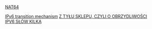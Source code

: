 [NAT64](https://en.wikipedia.org/wiki/NAT64)  

[IPv6 transition mechanism](https://en.wikipedia.org/wiki/IPv6_transition_mechanism)
[Z TYŁU SKLEPU, CZYLI O OBRZYDLIWOŚCI IPV6 SŁÓW KILKA](http://www.ip4isp.pl/bez-kategorii/z-tylu-sklepu-czyli-o-obrzydliwosci-ipv6-slow-kilka/)  
